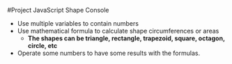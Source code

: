 #Project JavaScript Shape Console

- Use multiple variables to contain numbers
- Use mathematical formula to calculate shape circumferences or areas
  - **The shapes can be triangle, rectangle, trapezoid, square, octagon, circle, etc**
- Operate some numbers to have some results with the formulas.
